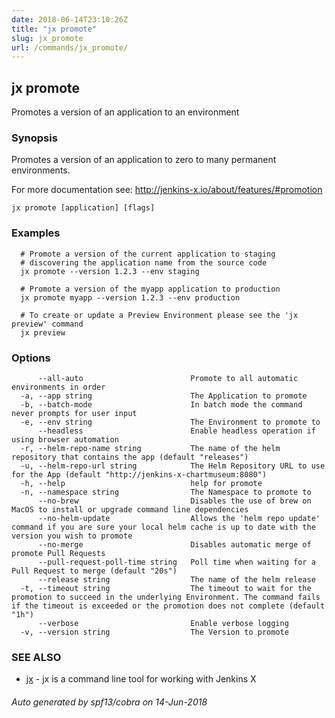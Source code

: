 ```yaml
---
date: 2018-06-14T23:10:26Z
title: "jx promote"
slug: jx_promote
url: /commands/jx_promote/
---
```

## jx promote

Promotes a version of an application to an environment

### Synopsis

Promotes a version of an application to zero to many permanent environments. 

For more documentation see: http://jenkins-x.io/about/features/#promotion

```
jx promote [application] [flags]
```

### Examples

```
  # Promote a version of the current application to staging
  # discovering the application name from the source code
  jx promote --version 1.2.3 --env staging
  
  # Promote a version of the myapp application to production
  jx promote myapp --version 1.2.3 --env production
  
  # To create or update a Preview Environment please see the 'jx preview' command
  jx preview
```

### Options

```
      --all-auto                        Promote to all automatic environments in order
  -a, --app string                      The Application to promote
  -b, --batch-mode                      In batch mode the command never prompts for user input
  -e, --env string                      The Environment to promote to
      --headless                        Enable headless operation if using browser automation
  -r, --helm-repo-name string           The name of the helm repository that contains the app (default "releases")
  -u, --helm-repo-url string            The Helm Repository URL to use for the App (default "http://jenkins-x-chartmuseum:8080")
  -h, --help                            help for promote
  -n, --namespace string                The Namespace to promote to
      --no-brew                         Disables the use of brew on MacOS to install or upgrade command line dependencies
      --no-helm-update                  Allows the 'helm repo update' command if you are sure your local helm cache is up to date with the version you wish to promote
      --no-merge                        Disables automatic merge of promote Pull Requests
      --pull-request-poll-time string   Poll time when waiting for a Pull Request to merge (default "20s")
      --release string                  The name of the helm release
  -t, --timeout string                  The timeout to wait for the promotion to succeed in the underlying Environment. The command fails if the timeout is exceeded or the promotion does not complete (default "1h")
      --verbose                         Enable verbose logging
  -v, --version string                  The Version to promote
```

### SEE ALSO

* [jx](/commands/jx/)	 - jx is a command line tool for working with Jenkins X

###### Auto generated by spf13/cobra on 14-Jun-2018
